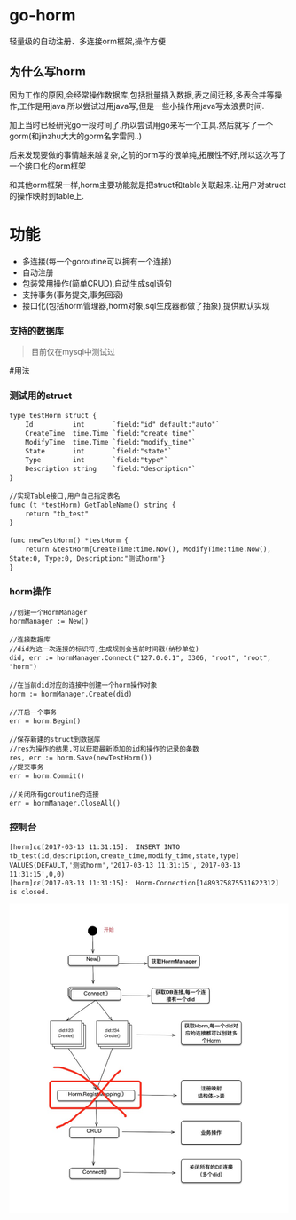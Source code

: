 # go-horm
轻量级的自动注册、多连接orm框架,操作方便

## 为什么写horm
因为工作的原因,会经常操作数据库,包括批量插入数据,表之间迁移,多表合并等操作,工作是用java,所以尝试过用java写,但是一些小操作用java写太浪费时间.
  
加上当时已经研究go一段时间了.所以尝试用go来写一个工具.然后就写了一个gorm(和jinzhu大大的gorm名字雷同..)
  
后来发现要做的事情越来越复杂,之前的orm写的很单纯,拓展性不好,所以这次写了一个接口化的orm框架
  
和其他orm框架一样,horm主要功能就是把struct和table关联起来.让用户对struct的操作映射到table上.

# 功能
+ 多连接(每一个goroutine可以拥有一个连接)
+ 自动注册
+ 包装常用操作(简单CRUD),自动生成sql语句
+ 支持事务(事务提交,事务回滚)
+ 接口化(包括horm管理器,horm对象,sql生成器都做了抽象),提供默认实现

### 支持的数据库
> 目前仅在mysql中测试过

#用法

### 测试用的struct
```
type testHorm struct {
	Id          int       `field:"id" default:"auto"`
	CreateTime  time.Time `field:"create_time"`
	ModifyTime  time.Time `field:"modify_time"`
	State       int       `field:"state"`
	Type        int       `field:"type"`
	Description string    `field:"description"`
}

//实现Table接口,用户自己指定表名
func (t *testHorm) GetTableName() string {
	return "tb_test"
}

func newTestHorm() *testHorm {
	return &testHorm{CreateTime:time.Now(), ModifyTime:time.Now(), State:0, Type:0, Description:"测试horm"}
}
```

### horm操作

```
//创建一个HormManager
hormManager := New()   
 
//连接数据库
//did为这一次连接的标识符,生成规则会当前时间戳(纳秒单位)
did, err := hormManager.Connect("127.0.0.1", 3306, "root", "root", "horm")   
   
//在当前did对应的连接中创建一个horm操作对象
horm := hormManager.Create(did)   
   
//开启一个事务
err = horm.Begin()
   
//保存新建的struct到数据库
//res为操作的结果,可以获取最新添加的id和操作的记录的条数
res, err := horm.Save(newTestHorm())
//提交事务
err = horm.Commit()    
   
//关闭所有goroutine的连接
err = hormManager.CloseAll()
```

### 控制台
```
[horm]εε[2017-03-13 11:31:15]:	INSERT INTO tb_test(id,description,create_time,modify_time,state,type) VALUES(DEFAULT,'测试horm','2017-03-13 11:31:15','2017-03-13 11:31:15',0,0)
[horm]εε[2017-03-13 11:31:15]:	Horm-Connection[1489375875531622312] is closed.
```

![horm使用步骤.png](https://github.com/aidonggua/go-horm/blob/master/horm%E4%BD%BF%E7%94%A8%E6%AD%A5%E9%AA%A4.png)